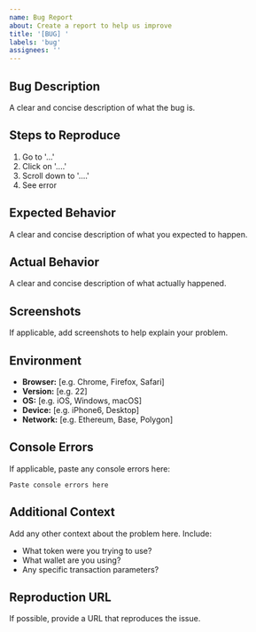 ```yaml
---
name: Bug Report
about: Create a report to help us improve
title: '[BUG] '
labels: 'bug'
assignees: ''
---
```


## Bug Description

A clear and concise description of what the bug is.

## Steps to Reproduce

1. Go to '...'
2. Click on '....'
3. Scroll down to '....'
4. See error

## Expected Behavior

A clear and concise description of what you expected to happen.

## Actual Behavior

A clear and concise description of what actually happened.

## Screenshots

If applicable, add screenshots to help explain your problem.

## Environment

- **Browser:** [e.g. Chrome, Firefox, Safari]
- **Version:** [e.g. 22]
- **OS:** [e.g. iOS, Windows, macOS]
- **Device:** [e.g. iPhone6, Desktop]
- **Network:** [e.g. Ethereum, Base, Polygon]

## Console Errors

If applicable, paste any console errors here:

```
Paste console errors here
```

## Additional Context

Add any other context about the problem here. Include:
- What token were you trying to use?
- What wallet are you using?
- Any specific transaction parameters?

## Reproduction URL

If possible, provide a URL that reproduces the issue. 